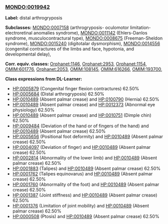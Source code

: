 
### [MONDO:0019942](http://purl.obolibrary.org/obo/MONDO_0019942)
**Label:** distal arthrogryposis

**Subclasses:** [MONDO:0007158](http://purl.obolibrary.org/obo/MONDO_0007158) (arthrogryposis- oculomotor limitation-electroretinal anomalies syndrome), [MONDO:0011142](http://purl.obolibrary.org/obo/MONDO_0011142) (Ehlers-Danlos syndrome, musculocontractural type), [MONDO:0008675](http://purl.obolibrary.org/obo/MONDO_0008675) (Freeman-Sheldon syndrome), [MONDO:0015240](http://purl.obolibrary.org/obo/MONDO_0015240) (digitotalar dysmorphism), [MONDO:0014556](http://purl.obolibrary.org/obo/MONDO_0014556) (congenital contractures of the limbs and face, hypotonia, and developmental delay), 

**Corr. equiv. classes:** [Orphanet:1146](http://www.orpha.net/ORDO/Orphanet_1146), [Orphanet:2953](http://www.orpha.net/ORDO/Orphanet_2953), [Orphanet:1154](http://www.orpha.net/ORDO/Orphanet_1154), [OMIM:601776](http://purl.obolibrary.org/obo/OMIM_601776), [Orphanet:2053](http://www.orpha.net/ORDO/Orphanet_2053), [OMIM:108145](http://purl.obolibrary.org/obo/OMIM_108145), [OMIM:616266](http://purl.obolibrary.org/obo/OMIM_616266), [OMIM:193700](http://purl.obolibrary.org/obo/OMIM_193700), 

**Class expressions from DL-Learner:**

- [HP:0005879](http://purl.obolibrary.org/obo/HP_0005879) (Congenital finger flexion contractures) 62.50%
- [HP:0005684](http://purl.obolibrary.org/obo/HP_0005684) (Distal arthrogryposis) 62.50%
- [HP:0010489](http://purl.obolibrary.org/obo/HP_0010489) (Absent palmar crease) and [HP:0100790](http://purl.obolibrary.org/obo/HP_0100790) (Hernia) 62.50%
- [HP:0010489](http://purl.obolibrary.org/obo/HP_0010489) (Absent palmar crease) and [HP:0012373](http://purl.obolibrary.org/obo/HP_0012373) (Abnormal eye physiology) 62.50%
- [HP:0010489](http://purl.obolibrary.org/obo/HP_0010489) (Absent palmar crease) and [HP:0010751](http://purl.obolibrary.org/obo/HP_0010751) (Dimple chin) 62.50%
- [HP:0009484](http://purl.obolibrary.org/obo/HP_0009484) (Deviation of the hand or of fingers of the hand) and [HP:0010489](http://purl.obolibrary.org/obo/HP_0010489) (Absent palmar crease) 62.50%
- [HP:0005656](http://purl.obolibrary.org/obo/HP_0005656) (Positional foot deformity) and [HP:0010489](http://purl.obolibrary.org/obo/HP_0010489) (Absent palmar crease) 62.50%
- [HP:0004097](http://purl.obolibrary.org/obo/HP_0004097) (Deviation of finger) and [HP:0010489](http://purl.obolibrary.org/obo/HP_0010489) (Absent palmar crease) 62.50%
- [HP:0002814](http://purl.obolibrary.org/obo/HP_0002814) (Abnormality of the lower limb) and [HP:0010489](http://purl.obolibrary.org/obo/HP_0010489) (Absent palmar crease) 62.50%
- [HP:0001883](http://purl.obolibrary.org/obo/HP_0001883) (Talipes) and [HP:0010489](http://purl.obolibrary.org/obo/HP_0010489) (Absent palmar crease) 62.50%
- [HP:0001762](http://purl.obolibrary.org/obo/HP_0001762) (Talipes equinovarus) and [HP:0010489](http://purl.obolibrary.org/obo/HP_0010489) (Absent palmar crease) 62.50%
- [HP:0001760](http://purl.obolibrary.org/obo/HP_0001760) (Abnormality of the foot) and [HP:0010489](http://purl.obolibrary.org/obo/HP_0010489) (Absent palmar crease) 62.50%
- [HP:0001387](http://purl.obolibrary.org/obo/HP_0001387) (Joint stiffness) and [HP:0010489](http://purl.obolibrary.org/obo/HP_0010489) (Absent palmar crease) 62.50%
- [HP:0001376](http://purl.obolibrary.org/obo/HP_0001376) (Limitation of joint mobility) and [HP:0010489](http://purl.obolibrary.org/obo/HP_0010489) (Absent palmar crease) 62.50%
- [HP:0000508](http://purl.obolibrary.org/obo/HP_0000508) (Ptosis) and [HP:0010489](http://purl.obolibrary.org/obo/HP_0010489) (Absent palmar crease) 62.50%



